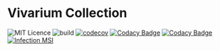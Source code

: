# Vivarium Collection

![MIT Licence](https://img.shields.io/github/license/vivarium/collection)
![build](https://github.com/vivarium/collection/workflows/build/badge.svg)
[![codecov](https://codecov.io/gh/vivarium/collection/branch/main/graph/badge.svg?token=9OEIX8X3HO)](https://codecov.io/gh/vivarium/collection)
[![Codacy Badge](https://app.codacy.com/project/badge/Coverage/b948432a2a8f44628fafc72a806363ef)](https://www.codacy.com/gh/vivarium/collection/dashboard?utm_source=github.com&utm_medium=referral&utm_content=vivarium/collection&utm_campaign=Badge_Coverage)
[![Codacy Badge](https://app.codacy.com/project/badge/Grade/b948432a2a8f44628fafc72a806363ef)](https://www.codacy.com/gh/vivarium/collection/dashboard?utm_source=github.com&amp;utm_medium=referral&amp;utm_content=vivarium/collection&amp;utm_campaign=Badge_Grade)
[![Infection MSI](https://img.shields.io/endpoint?style=flat&url=https%3A%2F%2Fbadge-api.stryker-mutator.io%2Fgithub.com%2Fvivarium%2Fcollection%2Fmain)](https://dashboard.stryker-mutator.io/reports/github.com/vivarium/collection/main)